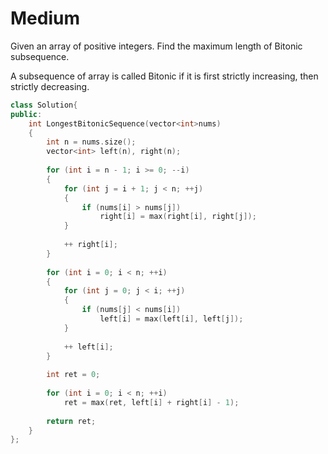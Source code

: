 # Medium

Given an array of positive integers. Find the maximum length of Bitonic subsequence.

A subsequence of array is called Bitonic if it is first strictly increasing, then strictly decreasing.

```cpp
class Solution{
public:
    int LongestBitonicSequence(vector<int>nums)
    {
        int n = nums.size();
        vector<int> left(n), right(n);
        
        for (int i = n - 1; i >= 0; --i)
        {
            for (int j = i + 1; j < n; ++j)
            {
                if (nums[i] > nums[j])
                    right[i] = max(right[i], right[j]);
            }
            
            ++ right[i];
        }
        
        for (int i = 0; i < n; ++i)
        {
            for (int j = 0; j < i; ++j)
            {
                if (nums[j] < nums[i])
                    left[i] = max(left[i], left[j]);
            }
            
            ++ left[i];
        }
        
        int ret = 0;
        
        for (int i = 0; i < n; ++i)
            ret = max(ret, left[i] + right[i] - 1);
        
        return ret;
    }
};
```
